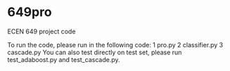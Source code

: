# 649pro
ECEN 649 project code

To run the code, please run in the following code:
1 pro.py
2 classifier.py
3 cascade.py
You can also test directly on test set, please run test_adaboost.py and test_cascade.py.
